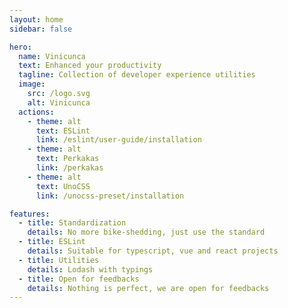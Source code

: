 ```yaml
---
layout: home
sidebar: false

hero:
  name: Vinicunca
  text: Enhanced your productivity
  tagline: Collection of developer experience utilities
  image:
    src: /logo.svg
    alt: Vinicunca
  actions:
    - theme: alt
      text: ESLint
      link: /eslint/user-guide/installation
    - theme: alt
      text: Perkakas
      link: /perkakas
    - theme: alt
      text: UnoCSS
      link: /unocss-preset/installation

features:
  - title: Standardization
    details: No more bike-shedding, just use the standard
  - title: ESLint
    details: Suitable for typescript, vue and react projects
  - title: Utilities
    details: Lodash with typings
  - title: Open for feedbacks
    details: Nothing is perfect, we are open for feedbacks
---
```


